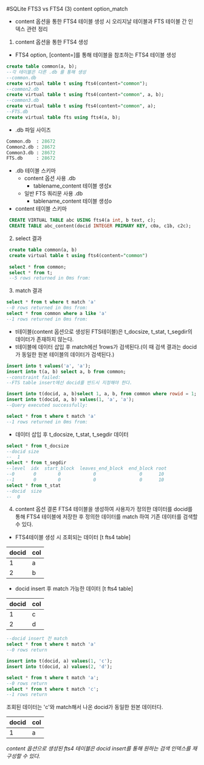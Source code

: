 #SQLite FTS3 vs FTS4 (3) content option_match

* content 옵션을 통한 FTS4 테이블 생성 시 오리지날 테이블과 FTS 테이블 간 인덱스 관련 정리

1. content 옵션을 통한 FTS4 생성
  * FTS4 option, [content=]를 통해 테이블을 참조하는 FTS4 테이블 생성
  ```SQL
  create table common(a, b);
  --각 테이블은 다른 .db 를 통해 생성
  --common.db
  create virtual table t using fts4(content="common");
  --common2.db
  create virtual table t using fts4(content="common", a, b);
  --common3.db
  create virtual table t using fts4(content="common", a);
  --FTS.db
  create virtual table fts using fts4(a, b);
  ```
  * .db 파일 사이즈
  ```SQL
  Common.db  : 28672
  Common2.db : 28672 
  Common3.db : 28672
  FTS.db     : 28672
  ```
  * .db 테이블 스키마
    * content 옵션 사용 .db
      * tablename_content 테이블 생성x
    * 일반 FTS 쿼리문 사용 .db
      * tablename_content 테이블 생성o
  * content 테이블 스키마
  ```SQL
   CREATE VIRTUAL TABLE abc USING fts4(a int, b text, c);
   CREATE TABLE abc_content(docid INTEGER PRIMARY KEY, c0a, c1b, c2c);
  ```
2. select 결과
 ```SQL
  create table common(a, b)
  create virtual table t using fts4(content="common")
  
  select * from common;
  select * from t;
  --5 rows returned in 0ms from:
 ```
3. match 결과
 ```SQL
 select * from t where t match 'a'
 --0 rows returned in 0ms from:
 select * from common where a like 'a'
 --1 rows returned in 0ms from:
 ```
 * t테이블(content 옵션으로 생성된 FTS테이블)은 t_docsize, t_stat, t_segdir의 데이터가 존재하지 않는다.
 * t테이블에 데이터 삽입 후 match에선 1rows가 검색된다.(이 때 검색 결과는 docid가 동일한 원본 테이블의 데이터가  검색된다.)
 ```SQL
 insert into t values('a', 'a');
 insert into t(a, b) select a, b from common;
 --constraint failed:
 --FTS table insert에선 docid를 반드시 지정해야 한다.
 
 insert into t(docid, a, b)select 1, a, b, from common where rowid = 1;
 insert into t(docid, a, b) values(1, 'a', 'a');
 --Query executed successfully:
 
 select * from t where t match 'a'
 --1 rows returned in 0ms from:
 ```
  * 데이터 삽입 후 t_docsize, t_stat, t_segdir 데이터
  ```SQL
  select * from t_docsize
  --docid size
  --  1     
  select * from t_segdir
  --level  idx  start_block  leaves_end_block  end_block root
  --0       0        0            0                0      10
  --1       0        0            0                0      10
  select * from t_stat
  --docid  size
  --  0
  ```
4. content 옵션 결론
 FTS4 테이블을 생성하여 사용자가 정의한 데이터를 docid를 통해 FTS4 테이블에 저장한 후 정의한 데이터를 match 하여 기존 데이터를 검색할 수 있다.
 
 * FTS4테이블 생성 시 조회되는 데이터 [t fts4 table]
 
 |docid| col |
 |-----|-----|
 | 1   |  a  |
 | 2   |  b  |
 
 * docid insert 후 match 가능한 데이터 [t fts4 table]
 
 |docid| col |
 |-----|-----|
 | 1   |  c  |
 | 2   |  d  |
 
 ```SQL
 --docid insert 전 match
 select * from t where t match 'a'
 --0 rows return
 
 insert into t(docid, a) values(1, 'c');
 insert into t(docid, a) values(2, 'd');
 
 select * from t where t match 'a';
 --0 rows return
 select * from t where t match 'c';
 --1 rows return
 ```
  조회된 데이터는 'c'와 match해서 나온 docid가 동일한 원본 데이터다.
 
  |docid| col |
  |-----|-----|
  |1    |a    |
 
*content 옵션으로 생성된 fts4 테이블은 docid insert를 통해 원하는 검색 인덱스를 재구성할 수 있다.*
 
